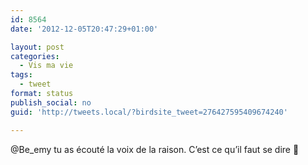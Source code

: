 ```yaml
---
id: 8564
date: '2012-12-05T20:47:29+01:00'

layout: post
categories:
  - Vis ma vie
tags:
  - tweet
format: status
publish_social: no
guid: 'http://tweets.local/?birdsite_tweet=276427595409674240'

---
```


@Be\_emy tu as écouté la voix de la raison. C’est ce qu’il faut se dire 🙂
